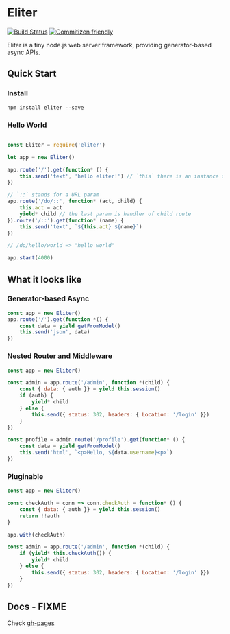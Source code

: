 # Eliter

[![Build Status](https://travis-ci.org/nameoverflow/eliter.svg?branch=master)](https://travis-ci.org/nameoverflow/eliter)
[![Commitizen friendly](https://img.shields.io/badge/commitizen-friendly-brightgreen.svg)](http://commitizen.github.io/cz-cli/)

Eliter is a tiny node.js web server framework, providing generator-based async APIs.

## Quick Start

### Install

```
npm install eliter --save
```

### Hello World

```javascript

const Eliter = require('eliter')

let app = new Eliter()

app.route('/').get(function* () {
    this.send('text', 'hello eliter!') // `this` there is an instance of class Connection
})

// `::` stands for a URL param
app.route('/do/::', function* (act, child) {
    this.act = act
    yield* child // the last param is handler of child route
}).route('/::').get(function* (name) {
    this.send('text', `${this.act} ${name}`)
})

// /do/hello/world => "hello world"

app.start(4000)

```

## What it looks like

### Generator-based Async

```javascript
const app = new Eliter()
app.route('/').get(function *() {
    const data = yield getFromModel()
    this.send('json', data)
})
```

### Nested Router and Middleware

```javascript
const app = new Eliter()

const admin = app.route('/admin', function *(child) {
    const { data: { auth }} = yield this.session()
    if (auth) {
        yield* child
    } else {
        this.send({ status: 302, headers: { Location: '/login' }})
    }
})

const profile = admin.route('/profile').get(function* () {
    const data = yield getFromModel()
    this.send('html', `<p>Hello, ${data.username}<p>`)
})
```

### Pluginable

```javascript
const app = new Eliter()

const checkAuth = conn => conn.checkAuth = function* () {
    const { data: { auth }} = yield this.session()
    return !!auth
}

app.with(checkAuth)

const admin = app.route('/admin', function *(child) {
    if (yield* this.checkAuth()) {
        yield* child
    } else {
        this.send({ status: 302, headers: { Location: '/login' }})
    }
})
```

## Docs - FIXME

Check [gh-pages](http://nameoverflow.github.io/eliter/)
